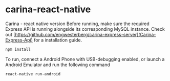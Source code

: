 # carina-react-native

Carina - react native version
Before running, make sure the required Express API is running alongside its corresponding MySQL instance. Check out [https://github.com/engwesterberg/carina-express-server](Carina-Express-Api) for a installation guide.
```bash
npm install
```

To run, connect a Android Phone with USB-debugging enabled, or launch a Android Emulator and run the following command
```bash
react-native run-android
```


